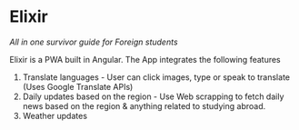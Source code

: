 # Elixir
_All in one survivor guide for Foreign students_

Elixir is a PWA built in Angular.
The App integrates the following features
1. Translate languages - User can click images, type or speak to translate (Uses Google Translate APIs)
2. Daily updates based on the region - Use Web scrapping to fetch daily news based on the region & anything related to studying abroad.
3. Weather updates
